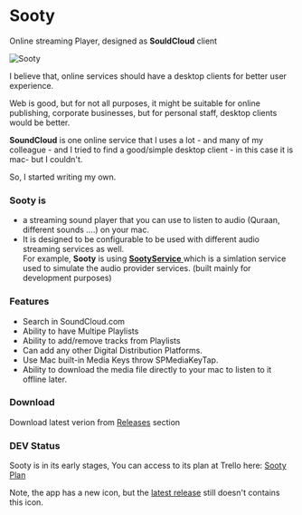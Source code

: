 Sooty
======

Online streaming Player, designed as **SouldCloud** client 

![Sooty](https://raw.githubusercontent.com/MuhammadHewedy/Sooty/master/bin/Sooty.png "Sooty")

I believe that, online services should have a desktop clients for better user experience.  

Web is good, but for not all purposes, it might be suitable for online publishing, corporate businesses, but for personal staff, desktop clients would be better.

**SoundCloud** is one online service that I uses a lot - and many of my colleague - and I tried to find a good/simple desktop client - in this case it is mac- but I couldn't.

So, I started writing my own.

### Sooty is
  - a streaming sound player that you can use to listen to audio (Quraan, different sounds ....) on your mac.  
  - It is designed to be configurable to be used with different audio streaming services as well.   
  For example, **Sooty** is using [**SootyService** ](https://github.com/MuhammadHewedy/SootyService "SootyService") which is a simlation service used to simulate the audio provider services. (built mainly for development purposes)

### Features
 - Search in SoundCloud.com 
 - Ability to have Multipe Playlists
 - Ability to add/remove tracks from Playlists
 - Can add any other Digital Distribution Platforms.
 - Use Mac built-in Media Keys throw SPMediaKeyTap.
 - Ability to download the media file directly to your mac to listen to it offline later.

### Download
Download latest verion from [Releases](https://github.com/MuhammadHewedy/Sooty/releases "Releases") section 


### DEV Status
Sooty is in its early stages, You can access to its plan at Trello here: [Sooty Plan](https://trello.com/b/CZw9cygi/sooty-plan "Sooty Plan")

Note, the app has a new icon, but the [latest release](https://github.com/mhewedy/Sooty/releases "latest release") still doesn't contains this icon.

